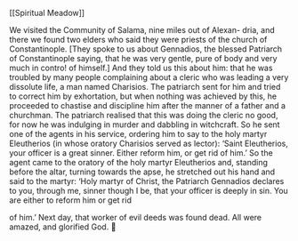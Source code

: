 [[Spiritual Meadow]]
 
We visited the Community of Salama, nine miles out of Alexan- dria, and there we found two elders who said they were priests of the church of Constantinople. [They spoke to us about Gennadios, the blessed Patriarch of Constantinople saying, that he was very gentle, pure of body and very much in contro! of himself.] And they told us this about him: that he was troubled by many people complaining about a cleric who was leading a very dissolute life, a man named Charisios. The patriarch sent for him and tried to correct him by exhortation, but when nothing was achieved by this, he proceeded to chastise and discipline him after the manner of a father and a churchman. The patriarch realised that this was doing the cleric no good, for now he was indulging in murder and dabbling in witchcraft. So he sent one of the agents in his service, ordering him to say to the holy martyr Eleutherios (in whose oratory Charisios served as lector): ‘Saint Eleutherios, your officer is a great sinner. Either reform him, or get rid of him.’ So the agent came to the oratory of the holy martyr Eleutherios and, standing before the altar, turning towards the apse, he stretched out his hand and said to the martyr: ‘Holy martyr of Christ, the Patriarch Gennadios declares to you, through me, sinner though I be, that your officer is deeply in sin. You are either to reform him or get rid  
 
of him.’ Next day, that worker of evil deeds was found dead. All were amazed, and glorified God.  
